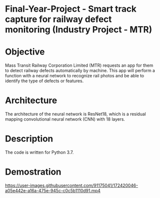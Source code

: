 # Final-Year-Project - Smart track capture for railway defect monitoring (Industry Project - MTR)

# Objective
Mass Transit Railway Corporation Limited (MTR) requests an app for them to detect railway defects automatically by machine. This app will perform a function with a neural network to recognize rail photos and be able to identify the type of defects or features.

# Architecture
The architecture of the neural network is ResNet18, which is a residual mapping convolutional neural network (CNN) with 18 layers. 

# Description
The code is written for Python 3.7. 

# Demostration 
https://user-images.githubusercontent.com/91175041/172420046-a05e442e-a16a-475e-945c-c0c5b1110d91.mp4


